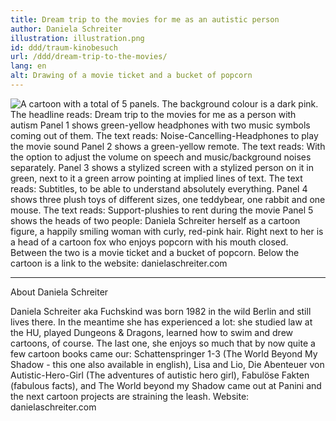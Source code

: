 ```yaml
---
title: Dream trip to the movies for me as an autistic person
author: Daniela Schreiter
illustration: illustration.png
id: ddd/traum-kinobesuch
url: /ddd/dream-trip-to-the-movies/
lang: en
alt: Drawing of a movie ticket and a bucket of popcorn
---
```


![A cartoon with a total of 5 panels. The background colour is a dark pink.
The headline reads: Dream trip to the movies for me as a person with autism
Panel 1 shows green-yellow headphones with two music symbols coming out of them. The text reads: Noise-Cancelling-Headphones to play the movie sound
Panel 2 shows a green-yellow remote. The text reads: With the option to adjust the volume on speech and music/background noises separately.
Panel 3 shows a stylized screen with a stylized person on it in green, next to it a green arrow pointing at implied lines of text. The text reads: Subtitles, to be able to understand absolutely everything.
Panel 4 shows three plush toys of different sizes, one teddybear, one rabbit and one mouse. The text reads: Support-plushies to rent during the movie
Panel 5 shows the heads of two people: Daniela Schreiter herself as a cartoon figure, a happily smiling woman with curly, red-pink hair. Right next to her is a head of a cartoon fox who enjoys popcorn with his mouth closed. Between the two is a movie ticket and a bucket of popcorn. 
Below the cartoon is a link to the website: danielaschreiter.com](traum-kinobesuch.png)

---

About Daniela Schreiter

Daniela Schreiter aka Fuchskind was born 1982 in the wild Berlin and still lives there. In the meantime she has experienced a lot: she studied law at the HU, played Dungeons & Dragons, learned how to swim and drew cartoons, of course. The last one, she enjoys so much that by now quite a few cartoon books came our: Schattenspringer 1-3 (The World Beyond My Shadow - this one also available in english), Lisa and Lio, Die Abenteuer von Autistic-Hero-Girl (The adventures of autistic hero girl), Fabulöse Fakten (fabulous facts), and The World beyond my Shadow came out at Panini and the next cartoon projects are straining the leash. Website: danielaschreiter.com
